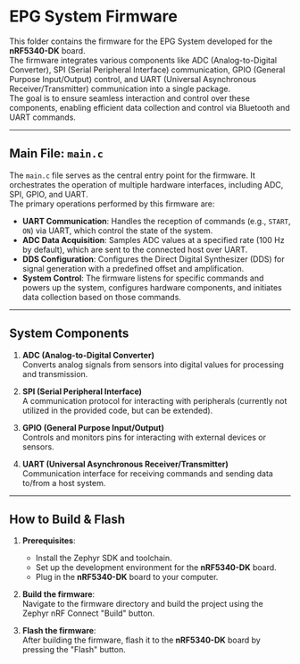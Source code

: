 # EPG System Firmware

This folder contains the firmware for the EPG System developed for the **nRF5340-DK** board.  
The firmware integrates various components like ADC (Analog-to-Digital Converter), SPI (Serial Peripheral Interface) communication, GPIO (General Purpose Input/Output) control, and UART (Universal Asynchronous Receiver/Transmitter) communication into a single package.  
The goal is to ensure seamless interaction and control over these components, enabling efficient data collection and control via Bluetooth and UART commands.

---

## Main File: `main.c`

The `main.c` file serves as the central entry point for the firmware. It orchestrates the operation of multiple hardware interfaces, including ADC, SPI, GPIO, and UART.  
The primary operations performed by this firmware are:

- **UART Communication**: Handles the reception of commands (e.g., `START`, `ON`) via UART, which control the state of the system.
- **ADC Data Acquisition**: Samples ADC values at a specified rate (100 Hz by default), which are sent to the connected host over UART.
- **DDS Configuration**: Configures the Direct Digital Synthesizer (DDS) for signal generation with a predefined offset and amplification.
- **System Control**: The firmware listens for specific commands and powers up the system, configures hardware components, and initiates data collection based on those commands.

---

## System Components

1. **ADC (Analog-to-Digital Converter)**  
   Converts analog signals from sensors into digital values for processing and transmission.

2. **SPI (Serial Peripheral Interface)**  
   A communication protocol for interacting with peripherals (currently not utilized in the provided code, but can be extended).

3. **GPIO (General Purpose Input/Output)**  
   Controls and monitors pins for interacting with external devices or sensors.

4. **UART (Universal Asynchronous Receiver/Transmitter)**  
   Communication interface for receiving commands and sending data to/from a host system.

---

## How to Build & Flash

1. **Prerequisites**:
   - Install the Zephyr SDK and toolchain.
   - Set up the development environment for the **nRF5340-DK** board.
   - Plug in the **nRF5340-DK** board to your computer.

2. **Build the firmware**:  
   Navigate to the firmware directory and build the project using the Zephyr nRF Connect "Build" button.

3. **Flash the firmware**:  
   After building the firmware, flash it to the **nRF5340-DK** board by pressing the "Flash" button.